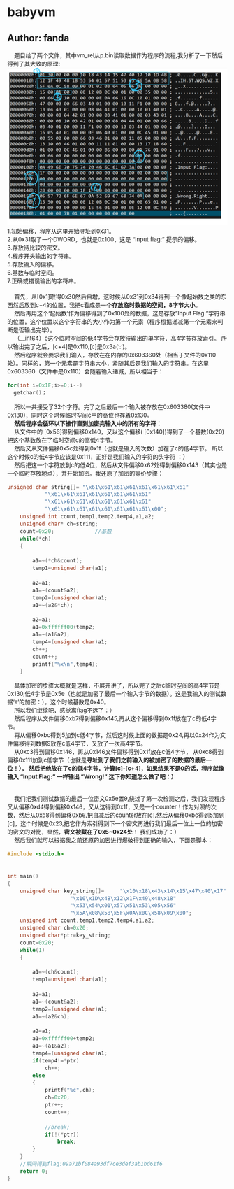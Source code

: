 # babyvm
## Author: fanda
&nbsp;&nbsp;&nbsp;&nbsp;<font size=2>题目给了两个文件，其中vm_rel从p.bin读取数据作为程序的流程,我分析了一下然后得到了其大致的原理:</font>
</br>
![babyvm1](../../screenshot/babyvm/babyvm1.png)  
<font size=2>
1.初始偏移，程序从这里开始寻址到0x31。</br>
2.从0x31取了一个DWORD，也就是0x100，这是 “Input flag:” 提示的偏移。</br>
3.存放待比较的密文。</br>
4.程序开头输出的字符串。</br>
5.存放输入的偏移。</br>
6.基数与临时空间。</br>
7.正确或错误输出的字符串。</br></br></font>
&nbsp;&nbsp;&nbsp;&nbsp;<font size=2>首先，从[0x1]取得0x30然后自增，这时候从0x31到0x34得到一个像起始数之类的东西然后放到c+4的位置，我把c看成是一个**存放临时数据的空间，8字节大小**。</font></br>
&nbsp;&nbsp;&nbsp;&nbsp;<font size=2>然后再用这个‘起始数’作为偏移得到了0x100处的数据，这是存放”Input Flag:”字符串的位置，这个位置以这个字符串的大小作为第一个元素（程序根据递减第一个元素来判断是否输出完毕）。</font></br>
&nbsp;&nbsp;&nbsp;&nbsp;<font size=2>（__int64）c这个临时空间的低4字节会存放待输出的单字符，高4字节存放索引。
所以输出完了之后，[c+4]是0x110,[c]是0x3a(‘:’)。
</font></br>
&nbsp;&nbsp;&nbsp;&nbsp;<font size=2>然后程序就会要求我们输入，存放在在内存的0x603360处（相当于文件的0x110处）。同样的，第一个元素是字符串大小，紧随其后是我们输入的字符串。在这里0x603360（文件中是0x110）会随着输入递减，所以相当于：
</font></br>
```C
for(int i=0x1F;i>=0;i--)
  getchar()；
```
&nbsp;&nbsp;&nbsp;&nbsp;<font size=2>所以一共接受了32个字符。完了之后最后一个输入被存放在0x603380(文件中0x130)，同时这个时候临时空间c中的高位也存着0x130。
</font></br>
&nbsp;&nbsp;&nbsp;&nbsp;<font size=2>**然后程序会循环以下操作直到加密完输入中的所有的字符：**
</font></br>
&nbsp;&nbsp;&nbsp;&nbsp;<font size=2>从文件中的 [0x56]得到偏移0x140，又以这个偏移( [0x140])得到了一个基数(0x20)
把这个基数放在了临时空间c的高低4字节。
</font></br>
&nbsp;&nbsp;&nbsp;&nbsp;<font size=2>然后又从文件偏移0x5c处得到0x1f（也就是输入的次数）加在了c的低4字节。
所以这个时候c的低4字节应该是0x111，正好是我们输入的字符的头字符 ：）
</font></br>
&nbsp;&nbsp;&nbsp;&nbsp;<font size=2>然后把这一个字符放到c的低4位，然后从文件偏移0x62处得到偏移0x143（其实也是一个临时存放地点），并开始加密。我还原了加密的等价步骤：
</font></br>
```C
unsigned char string[]= "\x61\x61\x61\x61\x61\x61\x61\x61"
			"\x61\x61\x61\x61\x61\x61\x61\x61"
			"\x61\x61\x61\x61\x61\x61\x61\x61"
			"\x61\x61\x61\x61\x61\x61\x61\x61\x00";
	unsigned int count,temp1,temp2,temp4,a1,a2;
	unsigned char* ch=string;
	count=0x20;				//基数
	while(*ch)
	{
		
		a1=~(*ch&count);
		temp1=unsigned char(a1);
		
		a2=a1;
		a1=~(count&a2);
		temp2=(unsigned char)a1;
		a1=~(a2&*ch);
		
		a2=a1;
		a1=0xffffff00+temp2;
		a1=~(a1&a2);
		temp4=(unsigned char)a1;
		ch++;
		count++;
		printf("%x\n",temp4);
	}

```
&nbsp;&nbsp;&nbsp;&nbsp;<font size=2>具体加密的步骤大概就是这样，不展开讲了，所以完了之后c临时空间的高4字节是0x130,低4字节是0x5e（也就是加密了最后一个输入字节的数据）。这是我输入的测试数据‘a’的加密：），这个时候基数是0x40。
</font></br>
&nbsp;&nbsp;&nbsp;&nbsp;<font size=2>所以我们继续吧，感觉离flag不远了：）
</font></br>
&nbsp;&nbsp;&nbsp;&nbsp;<font size=2>然后程序从文件偏移0xb7得到偏移0x145,再从这个偏移得到0x1f放在了c的低4字节。
</font></br>
&nbsp;&nbsp;&nbsp;&nbsp;<font size=2>再从偏移0xbc得到5加到c低4字节，然后这时候上面的数据是0x24,再以0x24作为文件偏移得到数据9放在c低4字节，又放了一次高4字节。
</font></br>
&nbsp;&nbsp;&nbsp;&nbsp;<font size=2>从0xc3得到偏移0x146，再从0x146文件偏移得到0x1f放在c低4字节，
从0xc8得到偏移0x111加到c低字节（也就是**寻址到了我们之前输入的被加密了的数据的最后一位！），
然后把他放在了c的低4字节，计算[c]-[c+4]，如果结果不是0的话，程序就像输入 “Input Flag:” 一样输出 ”Wrong!” 这下你知道怎么做了吧：）**
</font></br></br>

&nbsp;&nbsp;&nbsp;&nbsp;<font size=2>我们把我们测试数据的最后一位密文0x5e置9,绕过了第一次检测之后，我们发现程序又从偏移0xd4得到偏移0x146，又从这得到0x1f，又是一个counter！作为对照的次数，然后从0xd8得到偏移0xb6,把自减后的counter放在[c],然后从偏移0xbc得到5加到[c]，这个时候是0x23,把它作为索引得到下一个密文再进行我们最后一位上一位的加密的密文的对比，显然，**密文被藏在了0x5~0x24处**！ 我们成功了：）
</font></br>
&nbsp;&nbsp;&nbsp;&nbsp;<font size=2>然后我们就可以根据我之前还原的加密进行爆破得到正确的输入，下面是脚本：
</font></br>

```C
#include <stdio.h>


int main()
{
	unsigned char key_string[]= 	"\x10\x18\x43\x14\x15\x47\x40\x17"
					"\x10\x1D\x4B\x12\x1F\x49\x48\x18"
					"\x53\x54\x01\x57\x51\x53\x05\x56"
					"\x5A\x08\x58\x5F\x0A\x0C\x58\x09\x00";
	unsigned int count,temp1,temp2,temp4,a1,a2;
	unsigned char ch=0x20;
	unsigned char*ptr=key_string;
	count=0x20;
	while(1)
	{
		
		a1=~(ch&count);
		temp1=unsigned char(a1);
		
		a2=a1;
		a1=~(count&a2);
		temp2=(unsigned char)a1;
		a1=~(a2&ch);
		
		a2=a1;
		a1=0xffffff00+temp2;
		a1=~(a1&a2);
		temp4=(unsigned char)a1;
		if(temp4!=*ptr)
			ch++;
		else
		{
			printf("%c",ch);
			ch=0x20;
			ptr++;
			count++;
			
			//break;
			if(!(*ptr))
				break;
		}
	}
	//瞬间得到flag:09a71bf084a93df7ce3def3ab1bd61f6
	return 0;
}

```

